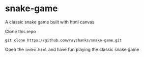 # snake-game
A classic snake game built with html canvas

Clone this repo

`git clone https://github.com/raychanks/snake-game.git`

Open the `index.html` and have fun playing the classic snake game
